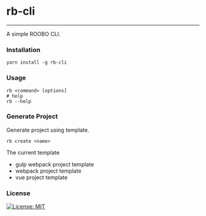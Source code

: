 # rb-cli

---

A simple ROOBO CLI.

### Installation

```
yarn install -g rb-cli
```

### Usage

```
rb <command> [options]
# help
rb --help
```

### Generate Project

Generate project using template.

```
rb create <name>
```

The current template

-   gulp webpack project template
-   webpack project template
-   vue project template

### License

[![License: MIT](https://img.shields.io/badge/License-MIT-yellow.svg?style=flat-square)](LICENSE)
